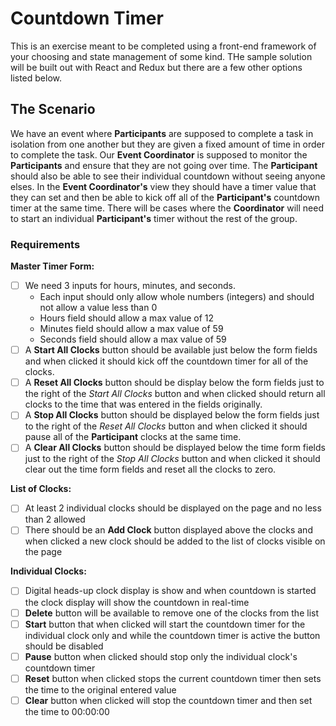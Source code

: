 # Countdown Timer

This is an exercise meant to be completed using a front-end framework of your choosing and state management of some kind. THe sample solution will be built out with React and Redux but there are a few other options listed below. 

## The Scenario

We have an event where **Participants** are supposed to complete a task in isolation from one another but they are given a fixed amount of time in order to complete the task. Our **Event Coordinator** is supposed to monitor the **Participants** and ensure that they are not going over time. The **Participant** should also be able to see their individual countdown without seeing anyone elses. In the **Event Coordinator's** view they should have a timer value that they can set and then be able to kick off all of the **Participant's** countdown timer at the same time. There will be cases where the **Coordinator** will need to start an individual **Participant's** timer without the rest of the group.

### Requirements

**Master Timer Form:**
- [ ] We need 3 inputs for hours, minutes, and seconds.
    * Each input should only allow whole numbers (integers) and should not allow a value less than 0
    * Hours field should allow a max value of 12
    * Minutes field should allow a max value of 59
    * Seconds field should allow a max value of 59
- [ ] A **Start All Clocks** button should be available just below the form fields and when clicked it should kick off the countdown timer for all of the clocks.
- [ ] A **Reset All Clocks** button should be display below the form fields just to the right of the *Start All Clocks* button and when clicked should return all clocks to the time that was entered in the fields originally.
- [ ] A **Stop All Clocks** button should be displayed below the form fields just to the right of the *Reset All Clocks* button and when clicked it should pause all of the **Participant** clocks at the same time.
- [ ] A **Clear All Clocks** button should be displayed below the time form fields just to the right of the *Stop All Clocks* button and when clicked it should clear out the time form fields and reset all the clocks to zero.

**List of Clocks:**
- [ ] At least 2 individual clocks should be displayed on the page and no less than 2 allowed
- [ ] There should be an **Add Clock** button displayed above the clocks and when clicked a new clock should be added to the list of clocks visible on the page

**Individual Clocks:**
- [ ] Digital heads-up clock display is show and when countdown is started the clock display will show the countdown in real-time
- [ ] **Delete** button will be available to remove one of the clocks from the list
- [ ] **Start** button that when clicked will start the countdown timer for the individual clock only and while the countdown timer is active the button should be disabled
- [ ] **Pause** button when clicked should stop only the individual clock's countdown timer
- [ ] **Reset** button when clicked stops the current countdown timer then sets the time to the original entered value
- [ ] **Clear** button when clicked will stop the countdown timer and then set the time to 00:00:00
